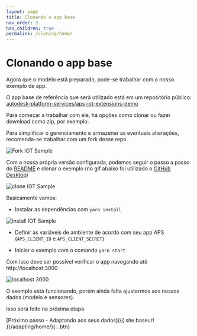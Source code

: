 ```yaml
---
layout: page
title: Clonando o app base
nav_order: 3
has_children: true
permalink: /cloning/home/
---
```


# Clonando o app base

Agora que o modelo está preparado, pode-se trabalhar com o nosso exemplo de app.

O app base de referência que será utilizado está em um repositório público: [autodesk-platform-services/aps-iot-extensions-demo](https://github.com/autodesk-platform-services/aps-iot-extensions-demo)

Para começar a trabalhar com ele, há opções como clonar ou fazer download como zip, por exemplo.

Para simplificar o gerenciamento e armazenar as eventuais alterações, recomenda-se trabalhar com um fork desse repo

![Fork IOT Sample](../../assets/images/fork_sample.gif)

Com a nossa própria versão configurada, podemos seguir o passo a passo do [README](https://github.com/JoaoMartins-callmeJohn/aps-iot-extensions-demo#running-locally) e clonar o exemplo (no gif abaixo foi utilizado o [GitHub Desktop](https://desktop.github.com))

![clone IOT Sample](../../assets/images/clone_app.gif)

Basicamente vamos:

- Instalar as dependências com `yarn install`

![install IOT Sample](../../assets/images/yarn_install.gif)

- Definir as variáveis de ambiente de acordo com seu app APS (`APS_CLIENT_ID` e `APS_CLIENT_SECRET`)

- Iniciar o exemplo com o comando `yarn start`

Com isso deve ser possível verificar o app navegando até http://localhost:3000

![localhost 3000](../../assets/images/localhost_3000.png)

O exemplo está funcionando, porém ainda falta ajustarmos aos nossos dados (modelo e sensores).

Isso será feito na próxima etapa

[Próximo passo - Adaptando aos seus dados]({{ site.baseurl }}/adapting/home/){: .btn}
